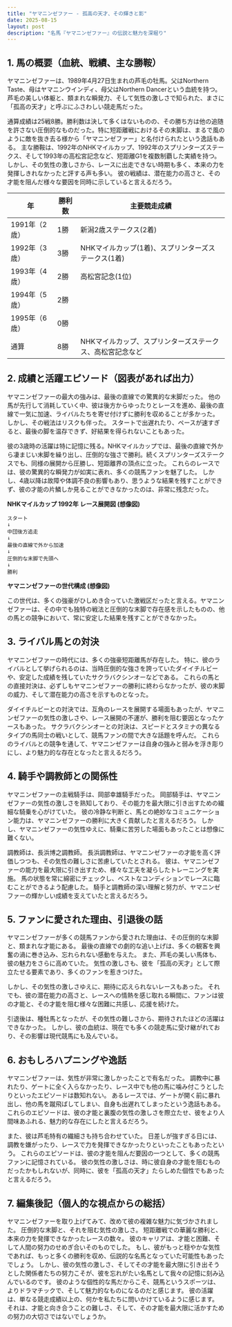 ```yaml
---
title: "ヤマニンゼファー - 孤高の天才、その輝きと影"
date: 2025-08-15
layout: post
description: "名馬『ヤマニンゼファー』の伝説と魅力を深堀り"
---
```


## 1. 馬の概要（血統、戦績、主な勝鞍）

ヤマニンゼファーは、1989年4月27日生まれの芦毛の牡馬。父はNorthern Taste、母はヤマニンウインディ、母父はNorthern Dancerという血統を持つ。  芦毛の美しい体躯と、類まれな瞬発力、そして気性の激しさで知られた、まさに「孤高の天才」と呼ぶにふさわしい競走馬だった。

通算成績は25戦8勝。勝利数は決して多くはないものの、その勝ち方は他の追随を許さない圧倒的なものだった。特に短距離戦におけるその末脚は、まるで風のように敵を抜き去る様から「ヤマニンゼファー」と名付けられたという逸話もある。  主な勝鞍は、1992年のNHKマイルカップ、1992年のスプリンターズステークス、そして1993年の高松宮記念など、短距離G1を複数制覇した実績を持つ。  しかし、その気性の激しさから、レースに出走できない時期も多く、本来の力を発揮しきれなかったと評する声も多い。  彼の戦績は、潜在能力の高さと、その才能を阻んだ様々な要因を同時に示していると言えるだろう。

| 年 | 勝利数 | 主要競走成績 |
|---|---|---|
| 1991年（2歳） | 1勝 | 新潟2歳ステークス(2着) |
| 1992年（3歳） | 3勝 | NHKマイルカップ(1着)、スプリンターズステークス(1着) |
| 1993年（4歳） | 2勝 | 高松宮記念(1位) |
| 1994年（5歳） | 2勝 |  |
| 1995年（6歳） | 0勝 | |
| 通算 | 8勝 |  NHKマイルカップ、スプリンターズステークス、高松宮記念など |


## 2. 成績と活躍エピソード（図表があれば出力）

ヤマニンゼファーの最大の強みは、最後の直線での驚異的な末脚だった。  他の馬が先行して消耗していく中、彼は後方からゆったりとレースを進め、最後の直線で一気に加速、ライバルたちを寄せ付けずに勝利を収めることが多かった。  しかし、その戦法はリスクも伴った。  スタートで出遅れたり、ペースが速すぎると、最後の脚を温存できず、好結果を得られないこともあった。

彼の3歳時の活躍は特に記憶に残る。NHKマイルカップでは、最後の直線で外から凄まじい末脚を繰り出し、圧倒的な強さで勝利。続くスプリンターズステークスでも、同様の展開から圧勝し、短距離界の頂点に立った。  これらのレースでは、彼の驚異的な瞬発力が如実に表れ、多くの競馬ファンを魅了した。  しかし、4歳以降は故障や体調不良の影響もあり、思うような結果を残すことができず、彼の才能の片鱗しか見ることができなかったのは、非常に残念だった。

**NHKマイルカップ 1992年 レース展開図 (想像図)**

```
スタート
↓
中団後方追走
↓
最後の直線で外から加速
↓
圧倒的な末脚で先頭へ
↓
勝利
```

**ヤマニンゼファーの世代構成 (想像図)**

この世代は、多くの強豪がひしめき合っていた激戦区だったと言える。ヤマニンゼファーは、その中でも独特の戦法と圧倒的な末脚で存在感を示したものの、他の馬との競争において、常に安定した結果を残すことができなかった。


## 3. ライバル馬との対決

ヤマニンゼファーの時代には、多くの強豪短距離馬が存在した。  特に、彼のライバルとして挙げられるのは、当時圧倒的な強さを誇っていたダイイチルビーや、安定した成績を残していたサクラバクシンオーなどである。  これらの馬との直接対決は、必ずしもヤマニンゼファーの勝利に終わらなかったが、彼の末脚の威力、そして潜在能力の高さを示すものとなった。

ダイイチルビーとの対決では、互角のレースを展開する場面もあったが、ヤマニンゼファーの気性の激しさや、レース展開の不運が、勝利を阻む要因となったケースもあった。  サクラバクシンオーとの対決は、スピードとスタミナの異なるタイプの馬同士の戦いとして、競馬ファンの間で大きな話題を呼んだ。  これらのライバルとの競争を通して、ヤマニンゼファーは自身の強みと弱みを浮き彫りにし、より魅力的な存在となったと言えるだろう。


## 4. 騎手や調教師との関係性

ヤマニンゼファーの主戦騎手は、岡部幸雄騎手だった。  岡部騎手は、ヤマニンゼファーの気性の激しさを熟知しており、その能力を最大限に引き出すための繊細な騎乗を心がけていた。  彼の冷静な判断と、馬との絶妙なコミュニケーション能力は、ヤマニンゼファーの勝利に大きく貢献したと言えるだろう。  しかし、ヤマニンゼファーの気性ゆえに、騎乗に苦労した場面もあったことは想像に難くない。

調教師は、長浜博之調教師。  長浜調教師は、ヤマニンゼファーの才能を高く評価しつつも、その気性の難しさに苦慮していたとされる。  彼は、ヤマニンゼファーの能力を最大限に引き出すため、様々な工夫を凝らしたトレーニングを実施。  馬の状態を常に綿密にチェックし、ベストなコンディションでレースに臨むことができるよう配慮した。  騎手と調教師の深い理解と努力が、ヤマニンゼファーの輝かしい成績を支えていたと言えるだろう。


## 5. ファンに愛された理由、引退後の話

ヤマニンゼファーが多くの競馬ファンから愛された理由は、その圧倒的な末脚と、類まれな才能にある。  最後の直線での劇的な追い上げは、多くの観客を興奮の渦に巻き込み、忘れられない感動を与えた。  また、芦毛の美しい馬体も、彼の魅力をさらに高めていた。  気性の激しさも、彼を「孤高の天才」として際立たせる要素であり、多くのファンを惹きつけた。

しかし、その気性の激しさゆえに、期待に応えられないレースもあった。  それでも、彼の潜在能力の高さと、レースへの情熱を感じ取れる瞬間に、ファンは彼の才能と、その才能を阻む様々な困難に共感し、応援を続けた。

引退後は、種牡馬となったが、その気性の難しさから、期待されたほどの活躍はできなかった。  しかし、彼の血統は、現在でも多くの競走馬に受け継がれており、その影響は現代競馬にも及んでいる。


## 6. おもしろハプニングや逸話

ヤマニンゼファーは、気性が非常に激しかったことで有名だった。  調教中に暴れたり、ゲートに全く入らなかったり、レース中でも他の馬に噛み付こうとしたりといったエピソードは数知れない。  あるレースでは、ゲートが開く前に暴れ出し、他の馬を蹴飛ばしてしまい、自身も出遅れてしまったという逸話もある。  これらのエピソードは、彼の才能と裏腹の気性の激しさを際立たせ、彼をより人間味あふれる、魅力的な存在にしたと言えるだろう。

また、彼は芦毛特有の繊細さも持ち合わせていた。  日差しが強すぎる日には、調教を嫌がったり、レースで力を発揮できなかったりといったこともあったという。  これらのエピソードは、彼の才能を阻んだ要因の一つとして、多くの競馬ファンに記憶されている。  彼の気性の激しさは、時に彼自身の才能を阻むものだったかもしれないが、同時に、彼を「孤高の天才」たらしめた個性でもあったと言えるだろう。


## 7. 編集後記（個人的な視点からの総括）

ヤマニンゼファーを取り上げてみて、改めて彼の複雑な魅力に気づかされました。  圧倒的な末脚と、それを阻む気性の激しさ。  短距離戦での華麗な勝利と、本来の力を発揮できなかったレースの数々。  彼のキャリアは、才能と困難、そして人間の努力のせめぎ合いそのものでした。  もし、彼がもっと穏やかな気性であれば、もっと多くの勝利を収め、伝説的な名馬となっていた可能性もあったでしょう。  しかし、彼の気性の激しさ、そしてその才能を最大限に引き出そうとした関係者たちの努力こそが、彼を忘れがたい名馬として我々の記憶に刻み込んでいるのです。  彼のような個性的な馬だからこそ、競馬というスポーツは、よりドラマチックで、そして魅力的なものになるのだと感じます。  彼の活躍は、単なる競走成績以上の、何かを私たちに問いかけているように感じます。  それは、才能と向き合うことの難しさ、そして、その才能を最大限に活かすための努力の大切さではないでしょうか。
